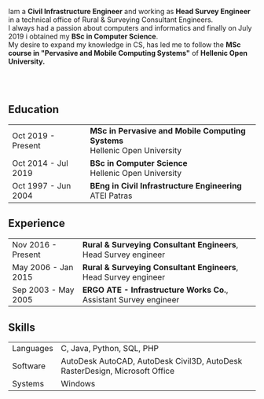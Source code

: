  Iam a <b>Civil Infrastructure Engineer</b> and working as <b>Head Survey Engineer</b> in a technical office of Rural & Surveying Consultant Engineers.<br>
I always had a passion about computers and informatics and finally on July 2019 i obtained my <b>BSc in Computer Science</b>.<br>
My desire to expand my knowledge in CS, has led me to follow the <b>MSc course in "Pervasive and Mobile Computing Systems"</b> of <b>Hellenic Open University.
 
 
  <br><br>


## <i class="fa fa-chevron-right"></i> Education

<table class="table table-hover">
  <tr>
    <td class="col-md-3">Oct 2019 - Present</td>
    <td>
        <strong>MSc in Pervasive and Mobile Computing Systems</strong>         
        <br>
      Hellenic Open University
    </td>
  </tr>
    <tr>
    <td class="col-md-3">Oct 2014 - Jul 2019</td>
    <td>
        <strong>BSc in Computer Science</strong>         
        <br>
      Hellenic Open University
    </td>
  </tr>
    <tr>
    <td class="col-md-3">Oct 1997 - Jun 2004</td>
    <td>
        <strong>BEng in Civil Infrastructure Engineering</strong>         
        <br>
      ATEI Patras
    </td>
  </tr>
 </table>

## <i class="fa fa-chevron-right"></i> Experience

<table class="table table-hover">
<tr>
  <td class='col-md-3'>Nov 2016 - Present</td>
  <td><strong>Rural & Surveying Consultant Engineers</strong>, Head Survey engineer</td>
</tr>
<tr>
</tr>
<tr>
  <td class='col-md-3'>May 2006 - Jan 2015</td>
  <td><strong>Rural & Surveying Consultant Engineers</strong>, Head Survey engineer</td>
</tr>
<tr>
</tr>
<tr>
  <td class='col-md-3'>Sep 2003 - May 2005</td>
  <td><strong>ERGO ATE - Infrastructure Works Co.</strong>, Assistant Survey engineer</td>
</tr>
<tr>
</tr>
</table>

## <i class="fa fa-chevron-right"></i> Skills
<table class="table table-hover">
<tr>
  <td class='col-md-2'>Languages</td>
  <td markdown="1">
C, Java, Python, SQL, PHP
  </td>
</tr>
 <tr>
  <td class='col-md-2'>Software</td>
  <td markdown="1">
  AutoDesk AutoCAD, AutoDesk Civil3D, AutoDesk RasterDesign, Microsoft Office
  </td>
</tr>
<tr>
  <td class='col-md-2'>Systems</td>
  <td markdown="1">
Windows
  </td>
</tr>
</table>
